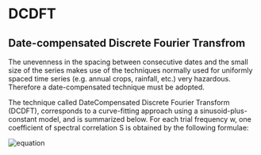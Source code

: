 # DCDFT
## Date-compensated Discrete Fourier Transfrom

The unevenness in the spacing between consecutive dates and the small size of the series makes use of the techniques normally used for uniformly spaced time series (e.g. annual crops, rainfall, etc.) very hazardous. Therefore a date-compensated technique must be adopted.

The technique called DateCompensated Discrete Fourier Transform (DCDFT), corresponds to a curve-fitting approach using a sinusoid-plus-constant model, and is summarized below. For each trial frequency w, one coefficient of spectral correlation S is obtained by the following formulae:

![equation](http://bit.ly/2mrrDX8)